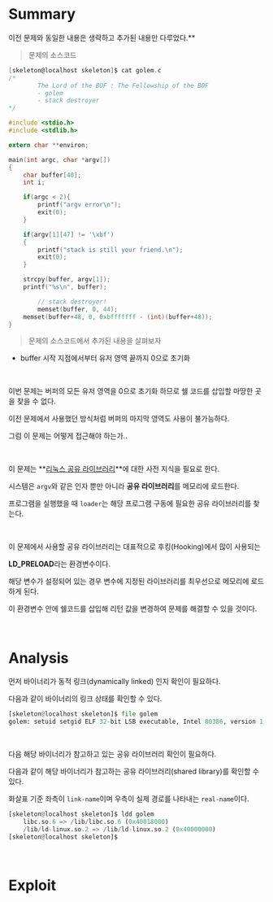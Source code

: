 # Summary

이전 문제와 동일한 내용은 생략하고 추가된 내용만 다루었다.**

> 문제의 소스코드

```c
[skeleton@localhost skeleton]$ cat golem.c
/*
        The Lord of the BOF : The Fellowship of the BOF
        - golem
        - stack destroyer
*/

#include <stdio.h>
#include <stdlib.h>

extern char **environ;

main(int argc, char *argv[])
{
	char buffer[40];
	int i;

	if(argc < 2){
		printf("argv error\n");
		exit(0);
	}

	if(argv[1][47] != '\xbf')
	{
		printf("stack is still your friend.\n");
		exit(0);
	}

	strcpy(buffer, argv[1]);
	printf("%s\n", buffer);

        // stack destroyer!
        memset(buffer, 0, 44);
	memset(buffer+48, 0, 0xbfffffff - (int)(buffer+48));
}
```

> 문제의 소스코드에서 추가된 내용을 살펴보자

- buffer 시작 지점에서부터 유저 영역 끝까지 0으로 초기화

<br>

이번 문제는 버퍼의 모든 유저 영역을 0으로 초기화 하므로 쉘 코드를 삽입할 마땅한 곳을 찾을 수 없다.

이전 문제에서 사용했던 방식처럼 버퍼의 마지막 영역도 사용이 불가능하다.

그럼 이 문제는 어떻게 접근해야 하는가..

<br>

이 문제는 **[리눅스 공유 라이브러리][ld]**에 대한 사전 지식을 필요로 한다.

시스템은 `argv`와 같은 인자 뿐만 아니라 **공유 라이브러리**를 메모리에 로드한다.

프로그램을 실행했을 때 `loader`는 해당 프로그램 구동에 필요한 공유 라이브러리를 찾는다.

<br>

이 문제에서 사용할 공유 라이브러리는 대표적으로 후킹(Hooking)에서 많이 사용되는

**LD_PRELOAD**라는 환경변수이다.

해당 변수가 설정되어 있는 경우 변수에 지정된 라이브러리를 최우선으로 메모리에 로드하게 된다.

이 환경변수 안에 쉘코드를 삽입해 리턴 값을 변경하여 문제를 해결할 수 있을 것이다.

<br>

# Analysis

먼저 바이너리가 동적 링크(dynamically linked) 인지 확인이 필요하다.

다음과 같이 바이너리의 링크 상태를 확인할 수 있다.

```python
[skeleton@localhost skeleton]$ file golem
golem: setuid setgid ELF 32-bit LSB executable, Intel 80386, version 1, dynamically linked (uses shared libs), not stripped
```

<br>

다음 해당 바이너리가 참고하고 있는 공유 라이브러리 확인이 필요하다.

다음과 같이 해당 바이너리가 참고하는 공유 라이브러리(shared library)를 확인할 수 있다.

화살표 기준 좌측이 `link-name`이며 우측이 실제 경로를 나타내는 `real-name`이다.

```python
[skeleton@localhost skeleton]$ ldd golem
	libc.so.6 => /lib/libc.so.6 (0x40018000)
	/lib/ld-linux.so.2 => /lib/ld-linux.so.2 (0x40000000)
[skeleton@localhost skeleton]$
```

<br>



# Exploit



[ld]: https://www.lesstif.com/pages/viewpage.action?pageId=12943542#id-동적라이브러리(sharedlibrary)와Linker/Loader이해하기-공유라이브러리(sharedlibrary)